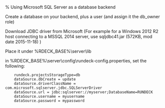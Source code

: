 % Using Microsoft SQL Server as a database backend

<!---
Original: http://support.rundeck.com/customer/en/portal/articles/2819414-install-rundeck-pro-team-launcher-on-windows
--->

Create a database on your backend, plus a user (and assign it the db_owner role)

Download JDBC driver from Microsoft (For example for a Windows 2012 R2 host connecting to a MSSQL 2014 server, use sqljdbc41.jar (572KB, mod date 2015-11-18) ) 

Place it under %RDECK_BASE%\server\lib 

in %RDECK_BASE%\server\config\rundeck-config.properties, set the following: 

```
    rundeck.projectsStorageType=db
    dataSource.dbCreate = update
    dataSource.driverClassName = com.microsoft.sqlserver.jdbc.SQLServerDriver
    dataSource.url = jdbc:sqlserver://myserver;DatabaseName=RUNDECK
    dataSource.username = myusername
    dataSource.password = mypassword
```
